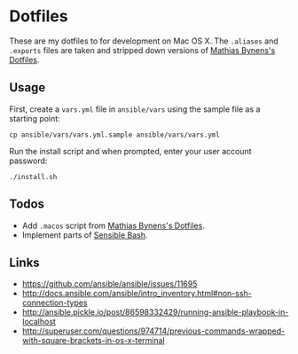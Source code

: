 # Dotfiles
These are my dotfiles to for development on Mac OS X. The `.aliases` and `.exports` files are taken and stripped down versions of [Mathias Bynens's Dotfiles](https://github.com/mathiasbynens/dotfiles).

## Usage
First, create a `vars.yml` file in `ansible/vars` using the sample file as a starting point:
```
cp ansible/vars/vars.yml.sample ansible/vars/vars.yml
```

Run the install script and when prompted, enter your user account password:
```
./install.sh
```

## Todos
* Add `.macos` script from [Mathias Bynens's Dotfiles](https://github.com/mathiasbynens/dotfiles).
* Implement parts of [Sensible Bash](http://mrzool.cc/writing/sensible-bash/).

## Links
- https://github.com/ansible/ansible/issues/11695
- http://docs.ansible.com/ansible/intro_inventory.html#non-ssh-connection-types
- http://ansible.pickle.io/post/86598332429/running-ansible-playbook-in-localhost
- http://superuser.com/questions/974714/previous-commands-wrapped-with-square-brackets-in-os-x-terminal
